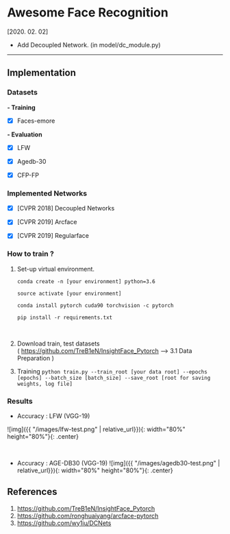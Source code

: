 # Awesome Face Recognition

[2020. 02. 02] 

* Add Decoupled Network. (in model/dc_module.py)

---



## Implementation 

### Datasets

**- Training**
- [x] Faces-emore

  

**- Evaluation**
- [x] LFW
- [x] Agedb-30
- [x] CFP-FP



### Implemented Networks

- [x] [CVPR 2018] Decoupled Networks
- [x] [CVPR 2019] Arcface 
- [x] [CVPR 2019] Regularface



### How to train ?

1. Set-up virtual environment.  

   ```
   conda create -n [your environment] python=3.6
   
   source activate [your environment]
   
   conda install pytorch cuda90 torchvision -c pytorch
   
   pip install -r requirements.txt
   ```

   ​    
   

2. Download train, test datasets  
   ( https://github.com/TreB1eN/InsightFace_Pytorch —> 3.1 Data Preparation )   

3. Training 
   `python train.py --train_root [your data root] --epochs [epochs] --batch_size [batch_size] --save_root [root for saving weights, log file]`



### Results

* Accuracy : LFW  (VGG-19)

![img]({{ "/images/lfw-test.png" | relative_url}}){: width="80%" height="80%"}{: .center}  

​    


* Accuracy : AGE-DB30 (VGG-19)
  ![img]({{ "/images/agedb30-test.png" | relative_url}}){: width="80%" height="80%"}{: .center} 









## References

1. <https://github.com/TreB1eN/InsightFace_Pytorch>
2. https://github.com/ronghuaiyang/arcface-pytorch
3. https://github.com/wy1iu/DCNets

